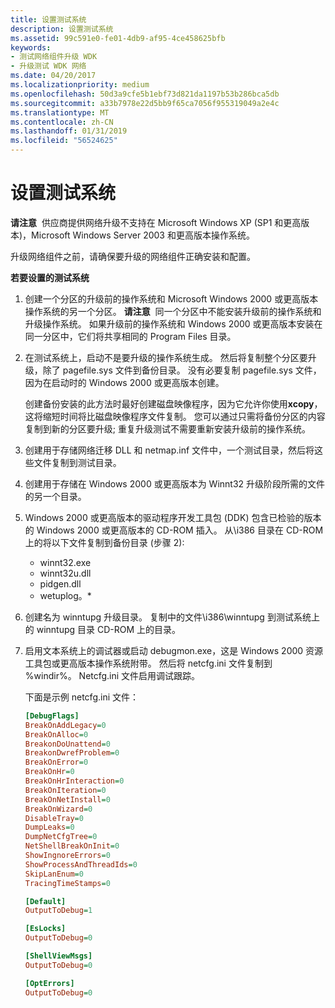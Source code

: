 ```yaml
---
title: 设置测试系统
description: 设置测试系统
ms.assetid: 99c591e0-fe01-4db9-af95-4ce458625bfb
keywords:
- 测试网络组件升级 WDK
- 升级测试 WDK 网络
ms.date: 04/20/2017
ms.localizationpriority: medium
ms.openlocfilehash: 50d3a9cfe5b1ebf73d821da1197b53b286bca5db
ms.sourcegitcommit: a33b7978e22d5bb9f65ca7056f955319049a2e4c
ms.translationtype: MT
ms.contentlocale: zh-CN
ms.lasthandoff: 01/31/2019
ms.locfileid: "56524625"
---
```

# <a name="setting-up-the-test-system"></a>设置测试系统





**请注意**  供应商提供网络升级不支持在 Microsoft Windows XP (SP1 和更高版本)，Microsoft Windows Server 2003 和更高版本操作系统。

 

升级网络组件之前，请确保要升级的网络组件正确安装和配置。

**若要设置的测试系统**

1.  创建一个分区的升级前的操作系统和 Microsoft Windows 2000 或更高版本操作系统的另一个分区。
    **请注意**  同一个分区中不能安装升级前的操作系统和升级操作系统。 如果升级前的操作系统和 Windows 2000 或更高版本安装在同一分区中，它们将共享相同的 Program Files 目录。

     

2.  在测试系统上，启动不是要升级的操作系统生成。 然后将复制整个分区要升级，除了 pagefile.sys 文件到备份目录。 没有必要复制 pagefile.sys 文件，因为在启动时的 Windows 2000 或更高版本创建。

    创建备份安装的此方法时最好创建磁盘映像程序，因为它允许你使用**xcopy**，这将缩短时间将比磁盘映像程序文件复制。 您可以通过只需将备份分区的内容复制到新的分区要升级; 重复升级测试不需要重新安装升级前的操作系统。

3.  创建用于存储网络迁移 DLL 和 netmap.inf 文件中，一个测试目录，然后将这些文件复制到测试目录。

4.  创建用于存储在 Windows 2000 或更高版本为 Winnt32 升级阶段所需的文件的另一个目录。

5.  Windows 2000 或更高版本的驱动程序开发工具包 (DDK) 包含已检验的版本的 Windows 2000 或更高版本的 CD-ROM 插入。 从\\i386 目录在 CD-ROM 上的将以下文件复制到备份目录 (步骤 2):
    -   winnt32.exe
    -   winnt32u.dll
    -   pidgen.dll
    -   wetuplog。\*

6.  创建名为 winntupg 升级目录。 复制中的文件\\i386\\winntupg 到测试系统上的 winntupg 目录 CD-ROM 上的目录。

7.  启用文本系统上的调试器或启动 debugmon.exe，这是 Windows 2000 资源工具包或更高版本操作系统附带。 然后将 netcfg.ini 文件复制到 %windir%。 Netcfg.ini 文件启用调试跟踪。

    下面是示例 netcfg.ini 文件：

    ```INI
    [DebugFlags]
    BreakOnAddLegacy=0
    BreakOnAlloc=0
    BreakonDoUnattend=0
    BreakonDwrefProblem=0
    BreakOnError=0
    BreakOnHr=0
    BreakOnHrInteraction=0
    BreakOnIteration=0
    BreakOnNetInstall=0
    BreakOnWizard=0
    DisableTray=0
    DumpLeaks=0
    DumpNetCfgTree=0
    NetShellBreakOnInit=0
    ShowIngnoreErrors=0
    ShowProcessAndThreadIds=0
    SkipLanEnum=0
    TracingTimeStamps=0

    [Default]
    OutputToDebug=1

    [EsLocks]
    OutputToDebug=0

    [ShellViewMsgs]
    OutputToDebug=0

    [OptErrors]
    OutputToDebug=0
    ```

 

 





